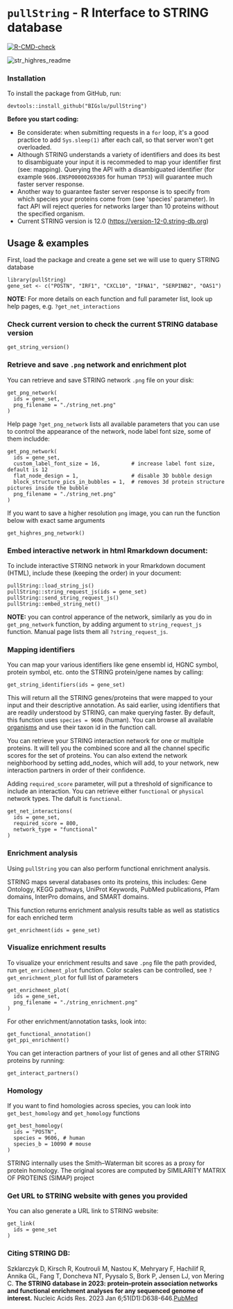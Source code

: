 # `pullString` - R Interface to STRING database 

[![R-CMD-check](https://github.com/BIGslu/pullString/actions/workflows/R-CMD-check.yaml/badge.svg)](https://github.com/BIGslu/pullString/actions/workflows/R-CMD-check.yaml)

![str_highres_readme](https://github.com/user-attachments/assets/58091749-6f3a-4831-bada-445a58b14e08)


### Installation 
To install the package from GitHub, run:

```
devtools::install_github("BIGslu/pullString")
```

**Before you start coding:**
- Be considerate: when submitting requests in a `for` loop, it's a good practice
to add `Sys.sleep(1)` after each call, so that server won't get overloaded.
- Although STRING understands a variety of identifiers and does its best to
disambiguate your input it is recommeded to map your identifier first (see:
mapping). Querying the API with a disambiguated identifier (for example
`9606.ENSP00000269305` for human `TP53`) will guarantee much faster server
response.
- Another way to guarantee faster server response is to specify from which
species your proteins come from (see 'species' parameter). In fact API will
reject queries for networks larger than 10 proteins without the specified
organism.
- Current STRING version is 12.0 (https://version-12-0.string-db.org)


## Usage & examples 
First, load the package and create a gene set we will use to
query STRING database
```
library(pullString)
gene_set <- c("POSTN", "IRF1", "CXCL10", "IFNA1", "SERPINB2", "OAS1")
```

**NOTE:** For more details on each function and full parameter list, look up help pages,
e.g. `?get_net_interactions`


### Check current version to check the current STRING database version
```
get_string_version()
```


### Retrieve and save `.png` network and enrichment plot
You can retrieve and save STRING network `.png` file on your disk:
```
get_png_network(
  ids = gene_set,
  png_filename = "./string_net.png"
)
```

Help page `?get_png_network` lists all available parameters that you can use to control the
appearance of the network, node label font size, some of them includde:
```
get_png_network(
  ids = gene_set,
  custom_label_font_size = 16,          # increase label font size, default is 12
  flat_node_design = 1,                 # disable 3D bubble design
  block_structure_pics_in_bubbles = 1,  # removes 3d protein structure pictures inside the bubble
  png_filename = "./string_net.png"
)
```

If you want to save a higher resolution `png` image, you can run the function
below with exact same arguments
```
get_highres_png_network()
```


### Embed interactive network in html Rmarkdown document:
To include interactive STRING network in your Rmarkdown document (HTML),
include these (keeping the order) in your document:

```
pullString::load_string_js()
pullString::string_request_js(ids = gene_set)
pullString::send_string_request_js()
pullString::embed_string_net()
```

**NOTE:** you can control apperance of the network, similarly as you do in 
`get_png_network` function, by adding argument to `string_request_js` function. 
Manual page lists them all `?string_request_js`. 


### Mapping identifiers 
You can map your various identifiers like gene ensembl id, HGNC symbol, protein symbol, etc. 
onto the STRING protein/gene names by calling:
```
get_string_identifiers(ids = gene_set)
```

This will return all the STRING genes/proteins that were mapped to your input
and their descriptive annotation. As said earlier, using identifiers that are
readily understood by STRING, can make querying faster.
By default, this function uses `species = 9606` (human). You can browse all
available
[organisms](https://string-db.org/cgi/input?sessionId=bGTsZdRLTigv&input_page_active_form=organisms)
and use their taxon id in the function call.

You can retrieve your STRING interaction network for one or multiple proteins.
It will tell you the combined score and all the channel specific scores for the
set of proteins. You can also extend the network neighborhood by setting
add_nodes, which will add, to your network, new interaction partners in order of
their confidence.

Adding `required_score` parameter, will put a threshold of significance to
include an interaction. You can retrieve either `functional` or `physical`
network types. The dafult is `functional`.
```
get_net_interactions(
  ids = gene_set,
  required_score = 800,
  network_type = "functional"
)
```


### Enrichment analysis
Using `pullString` you can also perform functional enrichment analysis.

STRING maps several databases onto its proteins, this includes: Gene Ontology,
KEGG pathways, UniProt Keywords, PubMed publications, Pfam domains, InterPro
domains, and SMART domains.

This function returns enrichment analysis results table as well as statistics
for each enriched term
```
get_enrichment(ids = gene_set)
```


### Visualize enrichment results
To visualize your enrichment results and save `.png` file the path provided, run
`get_enrichment_plot` function. Color scales can be controlled, see
`?get_enrichment_plot` for full list of parameters
```
get_enrichment_plot(
  ids = gene_set,
  png_filename = "./string_enrichment.png"
)
```

For other enrichment/annotation tasks, look into:
```
get_functional_annotation()
get_ppi_enrichment()
```

You can get interaction partners of your list of genes and all other STRING
proteins by running:
```
get_interact_partners()
```


### Homology
If you want to find homologies across species, you can look into
`get_best_homology` and `get_homology` functions
```
get_best_homology(
  ids = "POSTN", 
  species = 9606, # human
  species_b = 10090 # mouse
)
```

STRING internally uses the Smith–Waterman bit scores as a proxy for protein
homology. The original scores are computed by SIMILARITY MATRIX OF PROTEINS
(SIMAP) project


### Get URL to STRING website with genes you provided
You can also generate a URL link to STRING website:
```
get_link(
  ids = gene_set
)
```


### Citing STRING DB:
Szklarczyk D, Kirsch R, Koutrouli M, Nastou K, Mehryary F, Hachilif R, Annika
GL, Fang T, Doncheva NT, Pyysalo S, Bork P, Jensen LJ, von Mering C.
**The STRING database in 2023: protein–protein association networks and functional enrichment analyses for any sequenced genome of interest.**
Nucleic Acids Res. 2023 Jan
6;51(D1):D638-646.[PubMed](https://pubmed.ncbi.nlm.nih.gov/36370105/)
